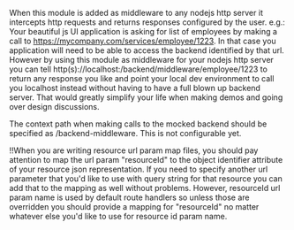 When this module is added as middleware to any nodejs http server it intercepts http requests and returns responses configured by the user. e.g.: Your beautiful js UI application is asking for list of employees by making a call to https://mycompany.com/services/employee/1223. In that case you application will need to be able to access the backend identified by that url. However by using this module as middleware for your nodejs http server you can tell http(s)://localhost:<your port>/backend/middleware/employee/1223 to return any response you like and point your local dev environment to call you localhost instead without having to have a full blown up backend server. That would greatly simplify your life when making demos and going over design discussions.

The context path when making calls to the mocked backend should be specified as /backend-middleware. This is not configurable yet.

!!When you are writing resource url param map files, you should pay attention to map the url param "resourceId" to the object identifier attribute of your resource json representation. If you need to specify another url parameter that you'd like to use with query string for that resource you can add that to the mapping as well without problems. However, resourceId url param name is used by default route handlers so unless those are overridden you should provide a mapping for "resourceId" no matter whatever else you'd like to use for resource id param name.